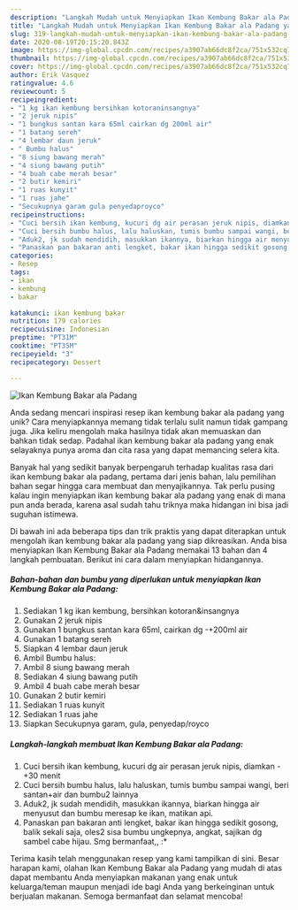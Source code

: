 ```yaml
---
description: "Langkah Mudah untuk Menyiapkan Ikan Kembung Bakar ala Padang yang Bikin Ngiler"
title: "Langkah Mudah untuk Menyiapkan Ikan Kembung Bakar ala Padang yang Bikin Ngiler"
slug: 319-langkah-mudah-untuk-menyiapkan-ikan-kembung-bakar-ala-padang-yang-bikin-ngiler
date: 2020-08-19T20:15:20.843Z
image: https://img-global.cpcdn.com/recipes/a3907ab66dc8f2ca/751x532cq70/ikan-kembung-bakar-ala-padang-foto-resep-utama.jpg
thumbnail: https://img-global.cpcdn.com/recipes/a3907ab66dc8f2ca/751x532cq70/ikan-kembung-bakar-ala-padang-foto-resep-utama.jpg
cover: https://img-global.cpcdn.com/recipes/a3907ab66dc8f2ca/751x532cq70/ikan-kembung-bakar-ala-padang-foto-resep-utama.jpg
author: Erik Vasquez
ratingvalue: 4.6
reviewcount: 5
recipeingredient:
- "1 kg ikan kembung bersihkan kotoraninsangnya"
- "2 jeruk nipis"
- "1 bungkus santan kara 65ml cairkan dg 200ml air"
- "1 batang sereh"
- "4 lembar daun jeruk"
- " Bumbu halus"
- "8 siung bawang merah"
- "4 siung bawang putih"
- "4 buah cabe merah besar"
- "2 butir kemiri"
- "1 ruas kunyit"
- "1 ruas jahe"
- "Secukupnya garam gula penyedaproyco"
recipeinstructions:
- "Cuci bersih ikan kembung, kucuri dg air perasan jeruk nipis, diamkan -+30 menit"
- "Cuci bersih bumbu halus, lalu haluskan, tumis bumbu sampai wangi, beri santan+air dan bumbu2 lainnya"
- "Aduk2, jk sudah mendidih, masukkan ikannya, biarkan hingga air menyusut dan bumbu meresap ke ikan, matikan api."
- "Panaskan pan bakaran anti lengket, bakar ikan hingga sedikit gosong, balik sekali saja, oles2 sisa bumbu ungkepnya, angkat, sajikan dg sambel cabe hijau. Smg bermanfaat,, :*"
categories:
- Resep
tags:
- ikan
- kembung
- bakar

katakunci: ikan kembung bakar 
nutrition: 179 calories
recipecuisine: Indonesian
preptime: "PT31M"
cooktime: "PT35M"
recipeyield: "3"
recipecategory: Dessert

---
```



![Ikan Kembung Bakar ala Padang](https://img-global.cpcdn.com/recipes/a3907ab66dc8f2ca/751x532cq70/ikan-kembung-bakar-ala-padang-foto-resep-utama.jpg)

Anda sedang mencari inspirasi resep ikan kembung bakar ala padang yang unik? Cara menyiapkannya memang tidak terlalu sulit namun tidak gampang juga. Jika keliru mengolah maka hasilnya tidak akan memuaskan dan bahkan tidak sedap. Padahal ikan kembung bakar ala padang yang enak selayaknya punya aroma dan cita rasa yang dapat memancing selera kita.



Banyak hal yang sedikit banyak berpengaruh terhadap kualitas rasa dari ikan kembung bakar ala padang, pertama dari jenis bahan, lalu pemilihan bahan segar hingga cara membuat dan menyajikannya. Tak perlu pusing kalau ingin menyiapkan ikan kembung bakar ala padang yang enak di mana pun anda berada, karena asal sudah tahu triknya maka hidangan ini bisa jadi suguhan istimewa.


Di bawah ini ada beberapa tips dan trik praktis yang dapat diterapkan untuk mengolah ikan kembung bakar ala padang yang siap dikreasikan. Anda bisa menyiapkan Ikan Kembung Bakar ala Padang memakai 13 bahan dan 4 langkah pembuatan. Berikut ini cara dalam menyiapkan hidangannya.

<!--inarticleads1-->

##### Bahan-bahan dan bumbu yang diperlukan untuk menyiapkan Ikan Kembung Bakar ala Padang:

1. Sediakan 1 kg ikan kembung, bersihkan kotoran&amp;insangnya
1. Gunakan 2 jeruk nipis
1. Gunakan 1 bungkus santan kara 65ml, cairkan dg -+200ml air
1. Gunakan 1 batang sereh
1. Siapkan 4 lembar daun jeruk
1. Ambil  Bumbu halus:
1. Ambil 8 siung bawang merah
1. Sediakan 4 siung bawang putih
1. Ambil 4 buah cabe merah besar
1. Gunakan 2 butir kemiri
1. Sediakan 1 ruas kunyit
1. Sediakan 1 ruas jahe
1. Siapkan Secukupnya garam, gula, penyedap/royco




<!--inarticleads2-->

##### Langkah-langkah membuat Ikan Kembung Bakar ala Padang:

1. Cuci bersih ikan kembung, kucuri dg air perasan jeruk nipis, diamkan -+30 menit
1. Cuci bersih bumbu halus, lalu haluskan, tumis bumbu sampai wangi, beri santan+air dan bumbu2 lainnya
1. Aduk2, jk sudah mendidih, masukkan ikannya, biarkan hingga air menyusut dan bumbu meresap ke ikan, matikan api.
1. Panaskan pan bakaran anti lengket, bakar ikan hingga sedikit gosong, balik sekali saja, oles2 sisa bumbu ungkepnya, angkat, sajikan dg sambel cabe hijau. Smg bermanfaat,, :*




Terima kasih telah menggunakan resep yang kami tampilkan di sini. Besar harapan kami, olahan Ikan Kembung Bakar ala Padang yang mudah di atas dapat membantu Anda menyiapkan makanan yang enak untuk keluarga/teman maupun menjadi ide bagi Anda yang berkeinginan untuk berjualan makanan. Semoga bermanfaat dan selamat mencoba!
